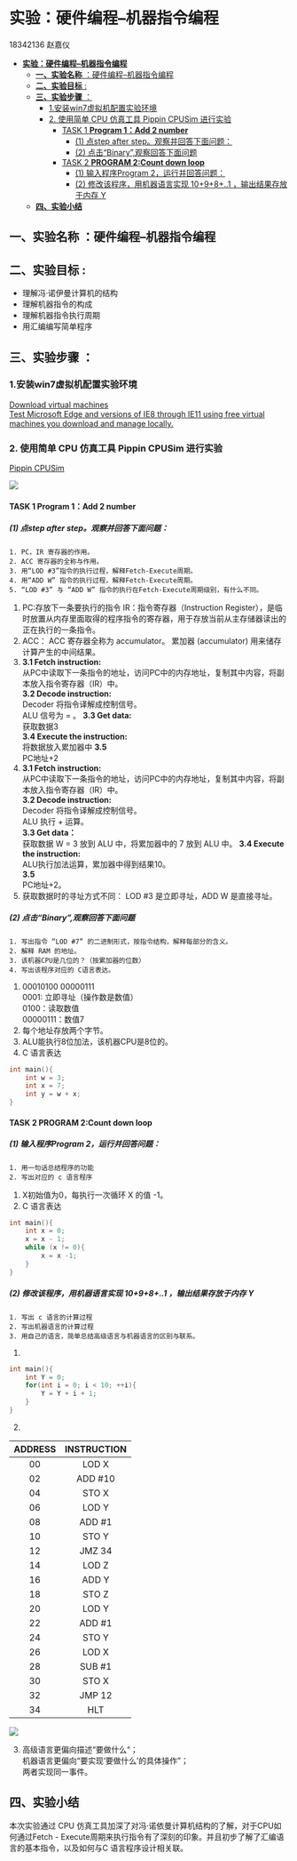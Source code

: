 # **实验：硬件编程–机器指令编程**
18342136 赵嘉仪  
<!-- TOC -->

- [**实验：硬件编程–机器指令编程**](#实验硬件编程机器指令编程)
    - [**一、实验名称** ：硬件编程–机器指令编程](#一实验名称-硬件编程机器指令编程)
    - [**二、实验目标** :](#二实验目标-)
    - [**三、实验步骤** ：](#三实验步骤-)
        - [1.安装win7虚拟机配置实验环境](#1安装win7虚拟机配置实验环境)
        - [2. 使用简单 CPU 仿真工具 Pippin CPUSim 进行实验](#2-使用简单-cpu-仿真工具-pippin-cpusim-进行实验)
            - [TASK 1 **Program 1：Add 2 number**](#task-1-program-1add-2-number)
                - [(1) 点step after step。观察并回答下面问题：](#1-点step-after-step观察并回答下面问题)
                - [(2) 点击“Binary”,观察回答下面问题](#2-点击binary观察回答下面问题)
            - [TASK 2 **PROGRAM 2:Count down loop**](#task-2-program-2count-down-loop)
                - [(1) 输入程序Program 2，运行并回答问题：](#1-输入程序program-2运行并回答问题)
                - [(2) 修改该程序，用机器语言实现 10+9+8+..1 ，输出结果存放于内存 Y](#2-修改该程序用机器语言实现-10981-输出结果存放于内存-y)
    - [**四、实验小结**](#四实验小结)

<!-- /TOC -->
## **一、实验名称** ：硬件编程–机器指令编程   
## **二、实验目标** :
* 理解冯·诺伊曼计算机的结构
* 理解机器指令的构成
* 理解机器指令执行周期
* 用汇编编写简单程序
## **三、实验步骤** ：
### 1.安装win7虚拟机配置实验环境
[Download virtual machines  
Test Microsoft Edge and versions of IE8 through IE11 using free virtual machines you download and manage locally.](https://developer.microsoft.com/en-us/microsoft-edge/tools/vms/)

### 2. 使用简单 CPU 仿真工具 Pippin CPUSim 进行实验
[Pippin CPUSim](http://www.science.smith.edu/~jcardell/Courses/CSC103/CPUsim/cpusim.html)

![](images\lab07-模拟cpu.PNG)

#### TASK 1 **Program 1：Add 2 number**  
##### (1) 点step after step。观察并回答下面问题：  
    1. PC，IR 寄存器的作用。  
    2. ACC 寄存器的全称与作用。  
    3. 用“LOD #3”指令的执行过程，解释Fetch-Execute周期。  
    4. 用“ADD W” 指令的执行过程，解释Fetch-Execute周期。  
    5. “LOD #3” 与 “ADD W” 指令的执行在Fetch-Execute周期级别，有什么不同。


1. PC:存放下一条要执行的指令
IR：指令寄存器（Instruction Register），是临时放置从内存里面取得的程序指令的寄存器，用于存放当前从主存储器读出的正在执行的一条指令。
2. ACC：
ACC 寄存器全称为 accumulator。
累加器 (accumulator) 用来储存计算产生的中间结果。
3. 
    **3.1 Fetch instruction:**   
从PC中读取下一条指令的地址，访问PC中的内存地址，复制其中内容，将副本放入指令寄存器（IR）中。  
**3.2 Decode instruction:**   
Decoder 将指令译解成控制信号。  
ALU 信号为 = 。
**3.3 Get data:**  
获取数据3    
**3.4 Execute the instruction:**  
将数据放入累加器中
**3.5**  
 PC地址+2  
4. 
    **3.1 Fetch instruction:**  
从PC中读取下一条指令的地址，访问PC中的内存地址，复制其中内容，将副本放入指令寄存器（IR）中。  
**3.2 Decode instruction:**  
Decoder 将指令译解成控制信号。  
ALU 执行 + 运算。  
**3.3 Get data：**  
获取数据 W = 3 放到 ALU 中，将累加器中的 7 放到 ALU 中。
**3.4 Execute the instruction:**  
ALU执行加法运算，累加器中得到结果10。   
**3.5**  
 PC地址+2。  
5. 获取数据时的寻址方式不同： LOD #3 是立即寻址，ADD W 是直接寻址。  

##### (2) 点击“Binary”,观察回答下面问题  
    1. 写出指令 “LOD #7” 的二进制形式，按指令结构，解释每部分的含义。
    2. 解释 RAM 的地址。
    3. 该机器CPU是几位的？（按累加器的位数）
    4. 写出该程序对应的 C语言表达。

1. 00010100 00000111  
0001: 立即寻址（操作数是数值）  
0100：读取数值  
00000111：数值7  
2. 每个地址存放两个字节。
3. ALU能执行8位加法，该机器CPU是8位的。
4. C 语言表达
```c
int main(){
    int w = 3;
    int x = 7;
    int y = w + x;
}
```

#### TASK 2 **PROGRAM 2:Count down loop** 
##### (1) 输入程序Program 2，运行并回答问题：
    1. 用一句话总结程序的功能
    2. 写出对应的 c 语言程序

1. X初始值为0，每执行一次循环 X 的值 -1。
2. C 语言表达
```c
int main(){
    int x = 0;
    x = x - 1;
    while (x != 0){
        x = x -1;
    }
}
```

##### (2) 修改该程序，用机器语言实现 10+9+8+..1 ，输出结果存放于内存 Y
    1. 写出 c 语言的计算过程
    2. 写出机器语言的计算过程
    3. 用自己的语言，简单总结高级语言与机器语言的区别与联系。

1. 
```c
int main(){
    int Y = 0;
    for(int i = 0; i < 10; ++i){
        Y = Y + i + 1;
    }
}
```

2. 
|ADDRESS|INSTRUCTION|
|:-:|:-:|
|00|LOD X|
|02|ADD #10|
|04|STO X|
|06|LOD Y|
|08|ADD #1|
|10|STO Y|
|12|JMZ 34|
|14|LOD Z|
|16|ADD Y|
|18|STO Z|
|20|LOD Y|
|22|ADD #1|
|24|STO Y|
|26|LOD X|
|28|SUB #1|
|30|STO X|
|32|JMP 12|
|34|HLT|


![](images\lab07-task2.png)

3. 高级语言更偏向描述“要做什么“；  
机器语言更偏向“要实现‘要做什么’的具体操作”；  
两者实现同一事件。



## **四、实验小结**
本次实验通过
CPU 仿真工具加深了对冯·诺依曼计算机结构的了解，对于CPU如何通过Fetch - Execute周期来执行指令有了深刻的印象。并且初步了解了汇编语言的基本指令，以及如何与C 语言程序设计相关联。